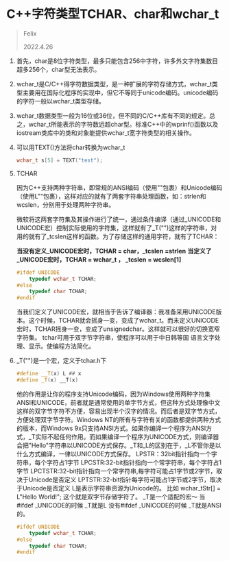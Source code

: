# C++字符类型TCHAR、char和wchar_t

> Felix
>
> 2022.4.26



1. 首先，char是8位字符类型，最多只能包含256中字符，许多外文字符集数目超多256个，char型无法表示。

2. wchar_t是C/C++得字符数据类型，是一种扩展的字符存储方式，wchar_t类型主要用在国际化程序的实现中，但它不等同于unicode编码。unicode编码的字符一般以wchar_t类型存储。

3. wchar_t数据类型一般为16位或36位，但不同的C/C++库有不同的规定。总之，wchar_t所能表示的字符数远超char型。标准C++中的wprinf()函数以及iostream类库中的类和对象能提供wchar_t宽字符类型的相关操作。

4. 可以用TEXT()方法将char转换为wchar_t

   ```c++
   wchar_t s[5] = TEXT("test");
   ```

   

5. TCHAR

   因为C++支持两种字符串，即常规的ANSI编码（使用""包裹）和Unicode编码（使用L""包裹），这样对应的就有了两套字符串处理函数，如：strlen和wcslen，分别用于处理两种字符串。

   微软将这两套字符集及其操作进行了统一，通过条件编译（通过_UNICODE和UNICODE宏）控制实际使用的字符集，这样就有了\_T("")这样的字符串，对用的就有了\_tcslen这样的函数。为了存储这样的通用字符，就有了TCHAR：

   **当没有定义_UNICODE宏时，TCHAR = char，_tcslen =strlen**
   **当定义了_UNICODE宏时，TCHAR = wchar_t ， _tcslen = wcslen[1]**

   ```c++
   #ifdef UNICODE
       typedef wchar_t TCHAR;
   #else
       typedef char TCHAR;
   #endif
   ```

   当我们定义了UNICODE宏，就相当于告诉了编译器：我准备采用UNICODE版本。这个时候，TCHAR就会摇身一变，变成了wchar_t。而未定义UNICODE宏时，TCHAR摇身一变，变成了unsignedchar。这样就可以很好的切换宽窄字符集。
   tchar可用于双字节字符串，使程序可以用于中日韩等国 语言文字处理、显示。使编程方法简化。

6. _T("")是一个宏，定义于tchar.h下

   ```c++
   #define __T(x) L ## x
   #define _T(x) __T(x)
   ```

   他的作用是让你的程序支持Unicode编码，因为Windows使用两种字符集ANSI和UNICODE，前者就是通常使用的单字节方式，但这种方式处理像中文这样的双字节字符不方便，容易出现半个汉字的情况。而后者是双字节方式，方便处理双字节字符。Windows NT的所有与字符有关的函数都提供两种方式的版本，而Windows 9x只支持ANSI方式。如果你编译一个程序为ANSI方式，_T实际不起任何作用。而如果编译一个程序为UNICODE方式，则编译器会把"Hello"字符串以UNICODE方式保存。_T和_L的区别在于，_L不管你是以什么方式编译，一律以UNICODE方式保存。
   LPSTR：32bit指针指向一个字符串，每个字符占1字节
   LPCSTR:32-bit指针指向一个常字符串，每个字符占1字节
   LPCTSTR:32-bit指针指向一个常字符串,每字符可能占1字节或2字节，取决于Unicode是否定义
   LPTSTR:32-bit指针每字符可能占1字节或2字节，取决于Unicode是否定义
   L是表示字符串资源为Unicode的。
   比如
   wchar_tStr[] = L"Hello World!";
   这个就是双字节存储字符了。
   _T是一个适配的宏～
   当
   #ifdef _UNICODE的时候
   _T就是L
   没有#ifdef _UNICODE的时候
   _T就是ANSI的。

   ```c++
   #ifdef UNICODE
       typedef wchar_t TCHAR;
   #else
       typedef char TCHAR;
   #endif
   ```

   